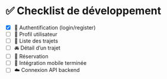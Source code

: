 # ✅ Checklist de développement

- [x] 🔐 Authentification (login/register)
- [ ] 👤 Profil utilisateur
- [ ] 📍 Liste des trajets
- [ ] 🚘 Détail d’un trajet
- [ ] 📆 Réservation
- [ ] 📱 Intégration mobile terminée
- [ ] ☁️ Connexion API backend
